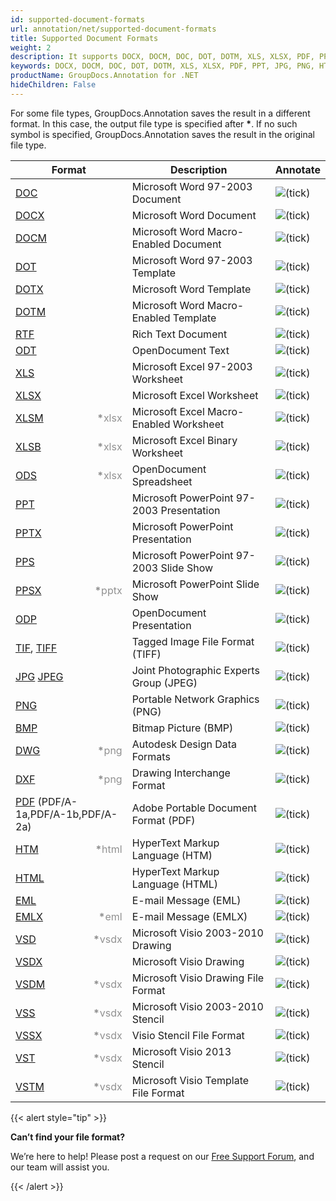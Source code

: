 ```yaml
---
id: supported-document-formats
url: annotation/net/supported-document-formats
title: Supported Document Formats
weight: 2
description: It supports DOCX, DOCM, DOC, DOT, DOTM, XLS, XLSX, PDF, PPT, JPG, PNG, HTML, EML and many more.
keywords: DOCX, DOCM, DOC, DOT, DOTM, XLS, XLSX, PDF, PPT, JPG, PNG, HTML, EML
productName: GroupDocs.Annotation for .NET
hideChildren: False
---
```

For some file types, GroupDocs.Annotation saves the result in a different format. In this case, the output file type is specified after <strong>\*</strong>. If no such symbol is specified, GroupDocs.Annotation saves the result in the original file type.

| Format | Description | Annotate |
| --- | --- | --- |
| [DOC](https://docs.fileformat.com/word-processing/doc/) | Microsoft Word 97-2003 Document | ![(tick)](/annotation/net/images/check.png) |
| [DOCX](https://docs.fileformat.com/word-processing/docx/) | Microsoft Word Document | ![(tick)](/annotation/net/images/check.png) |
| [DOCM](https://docs.fileformat.com/word-processing/docm/) | Microsoft Word Macro-Enabled Document | ![(tick)](/annotation/net/images/check.png) |
| [DOT](https://docs.fileformat.com/word-processing/dot/) | Microsoft Word 97-2003 Template | ![(tick)](/annotation/net/images/check.png) |
| [DOTX](https://docs.fileformat.com/word-processing/dotx/) | Microsoft Word Template | ![(tick)](/annotation/net/images/check.png) |
| [DOTM](https://docs.fileformat.com/word-processing/dotm/) | Microsoft Word Macro-Enabled Template | ![(tick)](/annotation/net/images/check.png) |
| [RTF](https://docs.fileformat.com/word-processing/rtf/) | Rich Text Document | ![(tick)](/annotation/net/images/check.png) |
| [ODT](https://docs.fileformat.com/word-processing/odt/) | OpenDocument Text | ![(tick)](/annotation/net/images/check.png) |
| [XLS](https://docs.fileformat.com/spreadsheet/xls/) | Microsoft Excel 97-2003 Worksheet | ![(tick)](/annotation/net/images/check.png) |
| [XLSX](https://docs.fileformat.com/spreadsheet/xlsx/) | Microsoft Excel Worksheet | ![(tick)](/annotation/net/images/check.png) |
| [XLSM](https://docs.fileformat.com/spreadsheet/xlsm/) <span style="float: right; color: #909090"><strong>*</strong>xlsx</span> | Microsoft Excel Macro-Enabled Worksheet | ![(tick)](/annotation/net/images/check.png) |
| [XLSB](https://docs.fileformat.com/spreadsheet/xlsb/) <span style="float: right; color: #909090"><strong>*</strong>xlsx</span> | Microsoft Excel Binary Worksheet | ![(tick)](/annotation/net/images/check.png) |
| [ODS](https://docs.fileformat.com/spreadsheet/ods/) <span style="float: right; color: #909090"><strong>*</strong>xlsx</span> | OpenDocument Spreadsheet | ![(tick)](/annotation/net/images/check.png) |
| [PPT](https://docs.fileformat.com/presentation/ppt/) | Microsoft PowerPoint 97-2003 Presentation | ![(tick)](/annotation/net/images/check.png) |
| [PPTX](https://docs.fileformat.com/presentation/pptx/) | Microsoft PowerPoint Presentation | ![(tick)](/annotation/net/images/check.png) |
| [PPS](https://docs.fileformat.com/presentation/pps/) | Microsoft PowerPoint 97-2003 Slide Show | ![(tick)](/annotation/net/images/check.png) |
| [PPSX](https://docs.fileformat.com/presentation/ppsx/) <span style="float: right; color: #909090"><strong>*</strong>pptx</span> | Microsoft PowerPoint Slide Show | ![(tick)](/annotation/net/images/check.png) |
| [ODP](https://docs.fileformat.com/presentation/odp/) | OpenDocument Presentation | ![(tick)](/annotation/net/images/check.png) |
| [TIF](https://docs.fileformat.com/image/tiff/), [TIFF](https://docs.fileformat.com/image/tiff/) | Tagged Image File Format (TIFF) | ![(tick)](/annotation/net/images/check.png) |
| [JPG](https://docs.fileformat.com/image/jpeg) [JPEG](https://docs.fileformat.com/image/jpeg)   | Joint Photographic Experts Group (JPEG) | ![(tick)](/annotation/net/images/check.png) |
| [PNG](https://docs.fileformat.com/image/png/) | Portable Network Graphics (PNG) | ![(tick)](/annotation/net/images/check.png) |
| [BMP](https://docs.fileformat.com/image/bmp/) | Bitmap Picture (BMP) | ![(tick)](/annotation/net/images/check.png) |
| [DWG](https://docs.fileformat.com/cad/dwg/) <span style="float: right; color: #909090"><strong>*</strong>png</span> | Autodesk Design Data Formats | ![(tick)](/annotation/net/images/check.png) |
| [DXF](https://docs.fileformat.com/cad/dxf/) <span style="float: right; color: #909090"><strong>*</strong>png</span> | Drawing Interchange Format | ![(tick)](/annotation/net/images/check.png) |
| [PDF](https://docs.fileformat.com/pdf/) (PDF/A-1a,PDF/A-1b,PDF/A-2a) | Adobe Portable Document Format (PDF) | ![(tick)](/annotation/net/images/check.png) |
| [HTM](https://docs.fileformat.com/web/htm/) <span style="float: right; color: #909090"><strong>*</strong>html</span> | HyperText Markup Language (HTM) | ![(tick)](/annotation/net/images/check.png) |
| [HTML](https://docs.fileformat.com/web/html/) | HyperText Markup Language (HTML) | ![(tick)](/annotation/net/images/check.png) |
| [EML](https://docs.fileformat.com/email/eml/) | E-mail Message (EML) | ![(tick)](/annotation/net/images/check.png) |
| [EMLX](https://docs.fileformat.com/email/emlx/) <span style="float: right; color: #909090"><strong>*</strong>eml</span> | E-mail Message (EMLX) | ![(tick)](/annotation/net/images/check.png) |
| [VSD](https://docs.fileformat.com/image/vsd/) <span style="float: right; color: #909090"><strong>*</strong>vsdx</span> | Microsoft Visio 2003-2010 Drawing | ![(tick)](/annotation/net/images/check.png) |
| [VSDX](https://docs.fileformat.com/image/vsdx/) | Microsoft Visio Drawing | ![(tick)](/annotation/net/images/check.png) |
| [VSDM](https://docs.fileformat.com/image/vsdm/) <span style="float: right; color: #909090"><strong>*</strong>vsdx</span> | Microsoft Visio Drawing File Format | ![(tick)](/annotation/net/images/check.png) |
| [VSS](https://docs.fileformat.com/image/vss/) <span style="float: right; color: #909090"><strong>*</strong>vsdx</span>| Microsoft Visio 2003-2010 Stencil | ![(tick)](/annotation/net/images/check.png) |
| [VSSX](https://docs.fileformat.com/image/vssx/) <span style="float: right; color: #909090"><strong>*</strong>vsdx</span>| Visio Stencil File Format | ![(tick)](/annotation/net/images/check.png) |
| [VST](https://docs.fileformat.com/image/vst/) <span style="float: right; color: #909090"><strong>*</strong>vsdx</span> | Microsoft Visio 2013 Stencil | ![(tick)](/annotation/net/images/check.png) |
| [VSTM](https://docs.fileformat.com/image/vstm/) <span style="float: right; color: #909090"><strong>*</strong>vsdx</span> | Microsoft Visio Template File Format | ![(tick)](/annotation/net/images/check.png) |

{{< alert style="tip" >}}

**Can’t find your file format?**

We’re here to help! Please post a request on our [Free Support Forum](https://forum.groupdocs.com/c/annotation/10), and our team will assist you.

{{< /alert >}}
